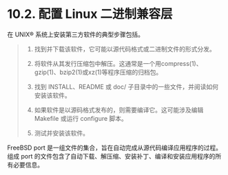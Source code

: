 # 10.2. 配置 Linux 二进制兼容层

在 UNIX® 系统上安装第三方软件的典型步骤包括。
>
>  1. 找到并下载该软件，它可能以源代码格式或二进制文件的形式分发。
>
>  2. 将软件从其发行压缩包中解压。这通常是一个用compress(1)、gzip(1)、bzip2(1)或xz(1)等程序压缩的归档包。
>
>  3. 找到 INSTALL、README 或 doc/ 子目录中的一些文件，并阅读如何安装该软件。
>
>  4. 如果软件是以源码格式发布的，则需要编译它。这可能涉及编辑 Makefile 或运行 configure 脚本。
>
>  5. 测试并安装该软件。

FreeBSD port 是一组文件的集合，旨在自动完成从源代码编译应用程序的过程。组成 port 的文件包含了自动下载、解压缩、安装补丁、编译和安装应用程序的所有必要信息。
